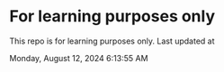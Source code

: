 # For learning purposes only
This repo is for learning purposes only.
Last updated at

Monday, August 12, 2024 6:13:55 AM

